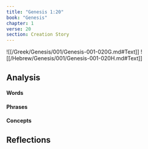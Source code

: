 ```yaml
---
title: "Genesis 1:20"
book: "Genesis"
chapter: 1
verse: 20
section: Creation Story
---
```

![[/Greek/Genesis/001/Genesis-001-020G.md#Text]]
![[/Hebrew/Genesis/001/Genesis-001-020H.md#Text]]

## Analysis

#### Words

#### Phrases

#### Concepts

## Reflections
